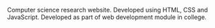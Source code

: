 Computer science research website. Developed using HTML, CSS and JavaScript. Developed as part of web development module in college. 
